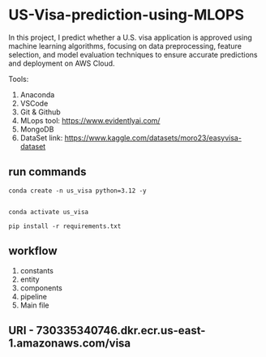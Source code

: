 # US-Visa-prediction-using-MLOPS
In this project, I predict whether a U.S. visa application is approved using machine learning algorithms, focusing on data preprocessing, feature selection, and model evaluation techniques to ensure accurate predictions and deployment on AWS Cloud.

Tools:

1. Anaconda
2. VSCode
3. Git & Github
4. MLops tool: https://www.evidentlyai.com/
5. MongoDB
6. DataSet link: https://www.kaggle.com/datasets/moro23/easyvisa-dataset

## run commands

```
conda create -n us_visa python=3.12 -y

```

```

conda activate us_visa

```

```
pip install -r requirements.txt

```

## workflow

1. constants
2. entity
3. components
4. pipeline
5. Main file



## URI -  730335340746.dkr.ecr.us-east-1.amazonaws.com/visa